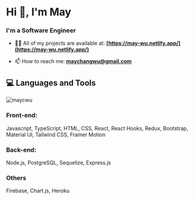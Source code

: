 
<h1>Hi 👋, I'm May</h1>
<h3>I'm a Software Engineer</h3>

- 👨‍💻 All of my projects are available at: **[https://may-wu.netlify.app/](https://may-wu.netlify.app/)**

- 📫 How to reach me: **maychangwu@gmail.com**

## 💻 Languages and Tools
<img align="center" src="https://github-readme-stats.vercel.app/api/top-langs?username=maycwu&show_icons=true&locale=en&layout=compact" alt="maycwu" />

### Front-end:

Javascript, TypeScript, HTML, CSS, React, React Hooks, Redux, Bootstrap, Material UI, Tailwind CSS, Framer Motion

### Back-end:

Node.js, PostgreSQL, Sequelize, Express.js

### Others
Firebase, Chart.js, Heroku

